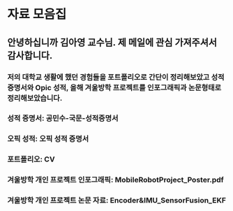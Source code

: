 # 자료 모음집
## 안녕하십니까 김아영 교수님. 제 메일에 관심 가져주셔서 감사합니다.
### 저의 대학교 생활에 했던 경험들을 포트폴리오로 간단이 정리해보았고 성적 증명서와 Opic 성적, 올해 겨울방학 프로젝트를 인포그래픽과 논문형태로 정리해보았습니다.
### 성적 증명서: 공민수-국문-성적증명서
### 오픽 성적: 오픽 성적 증명서
### 포트폴리오: CV
### 겨울방학 개인 프로젝트 인포그래픽: MobileRobotProject_Poster.pdf
### 겨울방학 개인 프로젝트 논문 자료: Encoder&IMU_SensorFusion_EKF
